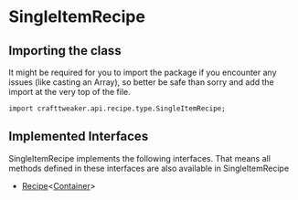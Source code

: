 # SingleItemRecipe

## Importing the class

It might be required for you to import the package if you encounter any issues (like casting an Array), so better be safe than sorry and add the import at the very top of the file.
```zenscript
import crafttweaker.api.recipe.type.SingleItemRecipe;
```


## Implemented Interfaces
SingleItemRecipe implements the following interfaces. That means all methods defined in these interfaces are also available in SingleItemRecipe

- [Recipe](/vanilla/api/recipe/type/Recipe)&lt;[Container](/vanilla/api/world/Container)&gt;


